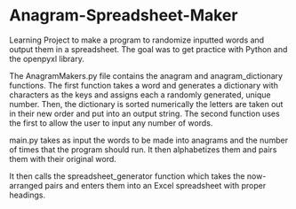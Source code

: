 # Anagram-Spreadsheet-Maker
Learning Project to make a program to randomize inputted words and output them in a spreadsheet. The goal was to get practice with Python and the openpyxl library.

The AnagramMakers.py file contains the anagram and anagram_dictionary functions. The first function takes a word and generates a dictionary with characters as the keys and assigns each a randomly generated, unique number. Then, the dictionary is sorted numerically the letters are taken out in their new order and put into an output string. The second function uses the first to allow the user to input any number of words.

main.py takes as input the words to be made into anagrams and the number of times that the program should run. It then alphabetizes them and pairs them with their original word.

It then calls the spreadsheet_generator function which takes the now-arranged pairs and enters them into an Excel spreadsheet with proper headings. 
